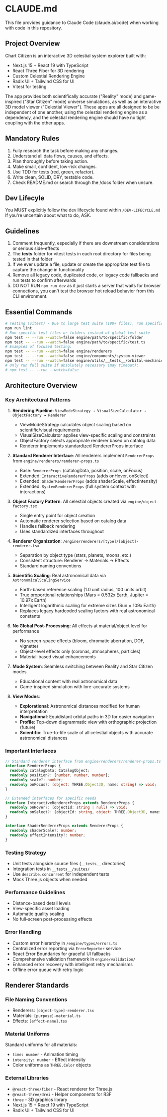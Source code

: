 # CLAUDE.md

This file provides guidance to Claude Code (claude.ai/code) when working with code in this repository.

## Project Overview

Chart Citizen is an interactive 3D celestial system explorer built with:
- Next.js 15 + React 19 with TypeScript
- React Three Fiber for 3D rendering
- Custom Celestial Rendering Engine
- Radix UI + Tailwind CSS for UI
- Vitest for testing

The app provides both scientifically accurate ("Reality" mode) and game-inspired ("Star Citizen" mode) universe simulations, as well as an interactive 3D model viewer ("Celestial Viewer"). These apps are all designed to be be independent of one another, using the celestial rendering engine as a dependency, and the celestial rendering engine should have no tight coupling with the other apps.

## Mandatory Rules

1. Fully research the task before making any changes.
2. Understand all data flows, causes, and effects.
3. Plan thoroughly before taking action.
4. Make small, confident, low-risk changes.
5. Use TDD for tests (red, green, refactor).
6. Write clean, SOLID, DRY, testable code.
7. Check README.md or search through the /docs folder when unsure.

## Dev Lifecyle

You MUST explicitly follow the dev lifecycle found within `/DEV-LIFECYCLE.md`
If you're uncertain about what to do, ASK.

## Guidelines

1. Comment frequently, especially if there are downstream considerations or serious side-effects
2. The __tests__ folder for vitest tests in each root directory for files being tested in that folder
3. If we ever update a file, update or create the appropriate test file to capture the change in functionality
4. Remove all legacy code, duplicated code, or legacy code fallbacks and run tests to confirm afterwards
5. DO NOT RUN `npm run dev` as it just starts a server that waits for browser connections, you can't
  test the browser hot reload behavior from this CLI environment.

## Essential Commands

```bash
# Testing (vitest) - Due to large test suite (190+ files), run specific tests instead of all
npm run lint
# Run specific test files or folders instead of global test suite
npm test -- --run --watch=false engine/path/to/specific/folder
npm test -- --run --watch=false engine/path/to/specific/test.ts
# Examples of focused testing:
npm test -- --run --watch=false engine/renderers
npm test -- --run --watch=false engine/components/system-viewer
npm test -- --run --watch=false engine/utils/__tests__/orbital-mechanics
# Only run full suite if absolutely necessary (may timeout):
# npm test -- --run --watch=false
```

## Architecture Overview

### Key Architectural Patterns

1. **Rendering Pipeline**: `ViewModeStrategy → VisualSizeCalculator → ObjectFactory → Renderer`
   - ViewModeStrategy calculates object scaling based on scientific/visual requirements
   - VisualSizeCalculator applies view-specific scaling and constraints
   - ObjectFactory selects appropriate renderer based on catalog data
   - Renderer implements standardized RendererProps interface
   
2. **Standard Renderer Interface**: All renderers implement `RendererProps` from `engine/renderers/renderer-props.ts`
   - Base: `RendererProps` (catalogData, position, scale, onFocus)
   - Extended: `InteractiveRendererProps` (adds onHover, onSelect)
   - Extended: `ShaderRendererProps` (adds shaderScale, effectIntensity)
   - Extended: `SystemRendererProps` (full system context with interactions)

3. **Object Factory Pattern**: All celestial objects created via `engine/object-factory.tsx`
   - Single entry point for object creation
   - Automatic renderer selection based on catalog data
   - Handles fallback rendering
   - Uses standardized interfaces throughout

4. **Renderer Organization**: `/engine/renderers/[type]/[object]-renderer.tsx`
   - Separation by object type (stars, planets, moons, etc.)
   - Consistent structure: Renderer → Materials → Effects
   - Standard naming conventions

5. **Scientific Scaling**: Real astronomical data via `AstronomicalScalingService`
   - Earth-based reference scaling (1.0 unit radius, 100 units orbit)
   - True proportional relationships (Mars = 0.532x Earth, Jupiter = 10.97x Earth)
   - Intelligent logarithmic scaling for extreme sizes (Sun = 109x Earth)
   - Replaces legacy hardcoded scaling factors with real astronomical constants

6. **No Global Post-Processing**: All effects at material/object level for performance
   - No screen-space effects (bloom, chromatic aberration, DOF, vignette)
   - Object-level effects only (coronas, atmospheres, particles)
   - Material-based visual enhancements

7. **Mode System**: Seamless switching between Reality and Star Citizen modes
   - Educational content with real astronomical data
   - Game-inspired simulation with lore-accurate systems

8. **View Modes**: 
   - **Explorational**: Astronomical distances modified for human interpretation
   - **Navigational**: Equidistant orbital paths in 3D for easier navigation
   - **Profile**: Top-down diagrammatic view with orthographic projection (future)
   - **Scientific**: True-to-life scale of all celestial objects with accurate astronomical distances

### Important Interfaces

```typescript
// Standard renderer interface from engine/renderers/renderer-props.ts
interface RendererProps {
  readonly catalogData: CatalogObject;
  readonly position?: [number, number, number];
  readonly scale?: number;
  readonly onFocus?: (object: THREE.Object3D, name: string) => void;
}

// Extended interfaces for specific needs
interface InteractiveRendererProps extends RendererProps {
  readonly onHover?: (objectId: string | null) => void;
  readonly onSelect?: (objectId: string, object: THREE.Object3D, name: string) => void;
}

interface ShaderRendererProps extends RendererProps {
  readonly shaderScale?: number;
  readonly effectIntensity?: number;
}
```

### Testing Strategy
- Unit tests alongside source files (`__tests__` directories)
- Integration tests in `__tests__/suites/`
- Use `describe.concurrent` for independent tests
- Mock Three.js objects when needed

### Performance Guidelines
- Distance-based detail levels
- View-specific asset loading
- Automatic quality scaling
- No full-screen post-processing effects

### Error Handling
- Custom error hierarchy in `/engine/types/errors.ts`
- Centralized error reporting via `ErrorReporter` service
- React Error Boundaries for graceful UI fallbacks
- Comprehensive validation framework in `engine/validation/`
- Enhanced error recovery with intelligent retry mechanisms
- Offline error queue with retry logic

## Renderer Standards

### File Naming Conventions
- Renderers: `[object-type]-renderer.tsx`
- Materials: `[purpose]-material.ts`
- Effects: `[effect-name].tsx`

### Material Uniforms
Standard uniforms for all materials:
- `time: number` - Animation timing
- `intensity: number` - Effect intensity
- Color uniforms as `THREE.Color` objects

### External Libraries
- `@react-three/fiber` - React renderer for Three.js
- `@react-three/drei` - Helper components for R3F
- `three` - 3D graphics library
- Next.js 15 + React 19 with TypeScript
- Radix UI + Tailwind CSS for UI